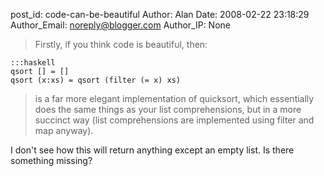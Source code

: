post_id: code-can-be-beautiful
Author: Alan
Date: 2008-02-22 23:18:29
Author_Email: noreply@blogger.com
Author_IP: None

>Firstly, if you think code is beautiful, then:
>
	:::haskell
	qsort [] = []
	qsort (x:xs) = qsort (filter (= x) xs)

>is a far more elegant implementation of quicksort, which essentially does the
>same things as your list comprehensions, but in a more succinct way (list
>comprehensions are implemented using filter and map anyway).

I don't see how this will return anything except an empty list.  Is there
something missing?
